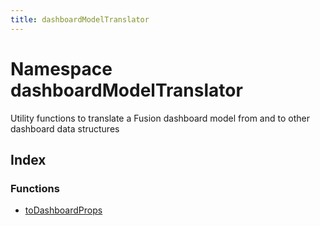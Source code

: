 ```yaml
---
title: dashboardModelTranslator
---
```


# Namespace dashboardModelTranslator <Badge type="fusionEmbed" text="Fusion Embed" />

Utility functions to translate a Fusion dashboard model from and to other dashboard data structures

## Index

### Functions

- [toDashboardProps](functions/function.toDashboardProps.md)
